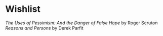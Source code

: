 # Wishlist

*The Uses of Pessimism: And the Danger of False Hope* by Roger Scruton  
*Reasons and Persons* by Derek Parfit  

